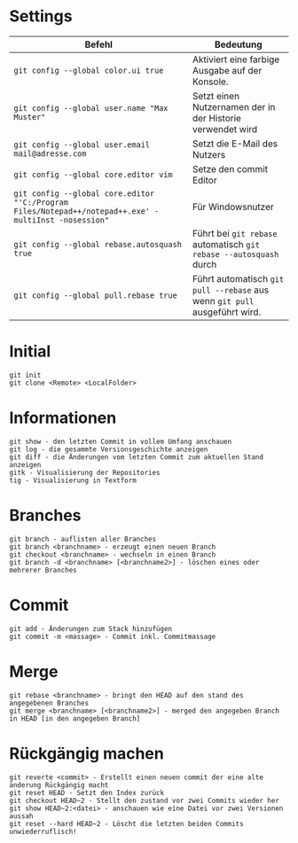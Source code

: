 # Settings
| Befehl | Bedeutung |
| ------ | --------- |
| ``git config --global color.ui true`` | Aktiviert eine farbige Ausgabe auf der Konsole. |
| ``git config --global user.name "Max Muster"`` | Setzt einen Nutzernamen der in der Historie verwendet wird |
| ``git config --global user.email mail@adresse.com`` | Setzt die E-Mail des Nutzers |
| ``git config --global core.editor vim`` | Setze den commit Editor |
| ``git config --global core.editor "'C:/Program Files/Notepad++/notepad++.exe' -multiInst -nosession"`` | Für Windowsnutzer |
| ``git config --global rebase.autosquash true`` | Führt bei ``git rebase`` automatisch ``git rebase --autosquash`` durch |
| ``git config --global pull.rebase true`` | Führt automatisch ``git pull --rebase`` aus wenn ``git pull`` ausgeführt wird. |


# Initial
```
git init
git clone <Remote> <LocalFolder>
```
# Informationen
```
git show - den letzten Commit in vollem Umfang anschauen
git log - die gesammte Versionsgeschichte anzeigen
git diff - die Änderungen vom letzten Commit zum aktuellen Stand anzeigen
gitk - Visualisierung der Repositories
tig - Visualisierung in Textform
```
# Branches
```
git branch - auflisten aller Branches
git branch <branchname> - erzeugt einen neuen Branch
git checkout <branchname> - wechseln in einen Branch
git branch -d <branchname> [<branchname2>] - löschen eines oder mehrerer Branches
```
# Commit
```
git add - Änderungen zum Stack hinzufügen
git commit -m <massage> - Commit inkl. Commitmassage
```
# Merge
```
git rebase <branchname> - bringt den HEAD auf den stand des angegebenen Branches
git merge <branchname> [<branchname2>] - merged den angegeben Branch in HEAD [in den angegeben Branch]
```
# Rückgängig machen
```
git reverte <commit> - Erstellt einen neuen commit der eine alte änderung Rückgängig macht
git reset HEAD - Setzt den Index zurück
git checkout HEAD~2 - Stellt den zustand vor zwei Commits wieder her
git show HEAD~2:<datei> - anschauen wie eine Datei vor zwei Versionen aussah
git reset --hard HEAD~2 - Löscht die letzten beiden Commits unwiederruflisch!
```
